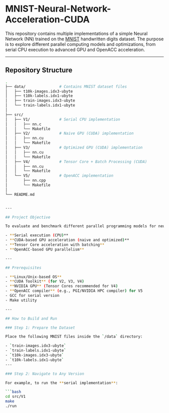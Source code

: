 # MNIST-Neural-Network-Acceleration-CUDA
 
This repository contains multiple implementations of a simple Neural Network (NN) trained on the [MNIST](http://yann.lecun.com/exdb/mnist/) handwritten digits dataset. The purpose is to explore different parallel computing models and optimizations, from serial CPU execution to advanced GPU and OpenACC acceleration.

---

## Repository Structure

```bash
.
├── data/               # Contains MNIST dataset files
│   ├── t10k-images.idx3-ubyte
│   ├── t10k-labels.idx1-ubyte
│   ├── train-images.idx3-ubyte
│   └── train-labels.idx1-ubyte
│
├── src/
│   ├── V1/             # Serial CPU implementation
│   │   ├── nn.c
│   │   └── Makefile
│   ├── V2/             # Naive GPU (CUDA) implementation
│   │   ├── nn.cu
│   │   └── Makefile
│   ├── V3/             # Optimized GPU (CUDA) implementation
│   │   ├── nn.cu
│   │   └── Makefile
│   ├── V4/             # Tensor Core + Batch Processing (CUDA)
│   │   ├── nn.cu
│   │   └── Makefile
│   └── V5/             # OpenACC implementation
│       ├── nn.cpp
│       └── Makefile
│
└── README.md


---

## Project Objective

To evaluate and benchmark different parallel programming models for neural network training on the MNIST dataset using:

- **Serial execution (CPU)**
- **CUDA-based GPU acceleration (naive and optimized)**
- **Tensor Core acceleration with batching**
- **OpenACC-based GPU parallelism**

---

## Prerequisites

- **Linux/Unix-based OS**
- **CUDA Toolkit** (for V2, V3, V4)
- **NVIDIA GPU** (Tensor Cores recommended for V4)
- **OpenACC compiler** (e.g., PGI/NVIDIA HPC compiler) for V5
- GCC for serial version
- Make utility

---

## How to Build and Run

### Step 1: Prepare the Dataset

Place the following MNIST files inside the `/data` directory:

- `train-images.idx3-ubyte`
- `train-labels.idx1-ubyte`
- `t10k-images.idx3-ubyte`
- `t10k-labels.idx1-ubyte`
---

### Step 2: Navigate to Any Version

For example, to run the **serial implementation**:

```bash
cd src/V1
make
./run
